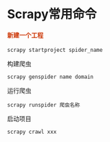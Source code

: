 # Scrapy常用命令




#### <font color=#CC3300>新建一个工程</font>

`scrapy startproject spider_name`

构建爬虫

`scrapy genspider name domain`

运行爬虫

`scrapy runspider 爬虫名称`

启动项目

`scrapy crawl xxx`